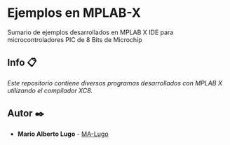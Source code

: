 # Ejemplos en MPLAB-X 
Sumario de ejemplos desarrollados en MPLAB X IDE para microcontroladores PIC de 8 Bits de Microchip 

## Info 📋

_Este repositorio contiene diversos programas desarrollados con MPLAB X utilizando el compilador XC8._

## Autor ✒️

* **Mario Alberto Lugo** - [MA-Lugo](https://github.com/MA-Lugo)
